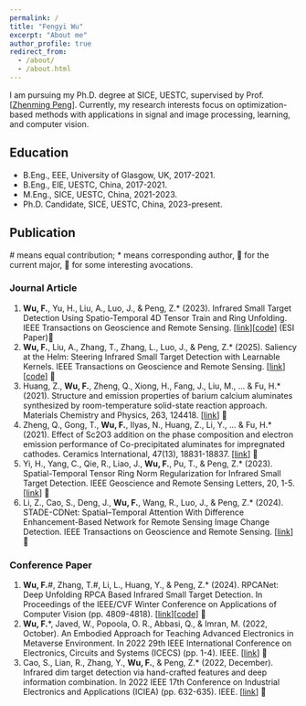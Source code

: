 ```yaml
---
permalink: /
title: "Fengyi Wu"
excerpt: "About me"
author_profile: true
redirect_from: 
  - /about/
  - /about.html
---
```


I am pursuing my Ph.D. degree at SICE, UESTC, supervised by Prof. [[Zhenming Peng](https://idiplab.uestc.cn/queryNews?htmlid=1545286321065)]. Currently, my research interests focus on optimization-based methods with applications in signal and image processing, learning, and computer vision.

## Education
- B.Eng., EEE, University of Glasgow, UK, 2017-2021.
- B.Eng., EIE, UESTC, China, 2017-2021.
- M.Eng., SICE, UESTC, China, 2021-2023.
- Ph.D. Candidate, SICE, UESTC, China, 2023-present.


## Publication
\# means equal contribution; * means corresponding author, 🎈 for the current major, 🍭 for some interesting avocations.
### Journal Article
1. **Wu, F.**, Yu, H., Liu, A., Luo, J., & Peng, Z.* (2023). Infrared Small Target Detection Using Spatio-Temporal 4D Tensor Train and Ring Unfolding. IEEE Transactions on Geoscience and Remote Sensing. [[link](https://ieeexplore.ieee.org/abstract/document/10156866)][[code](https://github.com/fengyiwu98/4D_ISTD)] (ESI Paper)🎈
2. **Wu, F.**, Liu, A., Zhang, T.,  Zhang, L.,  Luo, J., & Peng, Z.* (2025). Saliency at the Helm: Steering Infrared Small Target Detection with Learnable Kernels. IEEE Transactions on Geoscience and Remote Sensing. [[link](https://ieeexplore.ieee.org/abstract/document/10813615)][[code](https://github.com/fengyiwu98/L2SKNet)] 🎈
3. Huang, Z., **Wu, F.**, Zheng, Q., Xiong, H., Fang, J., Liu, M., ... & Fu, H.* (2021). Structure and emission properties of barium calcium aluminates synthesized by room-temperature solid-state reaction approach. Materials Chemistry and Physics, 263, 124418. [[link](https://www.sciencedirect.com/science/article/pii/S0254058421002017)] 🍭 
4. Zheng, Q., Gong, T., **Wu, F.**, Ilyas, N., Huang, Z., Li, Y., ... & Fu, H.* (2021). Effect of Sc2O3 addition on the phase composition and electron emission performance of Co-precipitated aluminates for impregnated cathodes. Ceramics International, 47(13), 18831-18837. [[link](https://www.sciencedirect.com/science/article/pii/S0272884221009111)] 🍭 
5. Yi, H., Yang, C., Qie, R., Liao, J., **Wu, F.**, Pu, T., & Peng, Z.* (2023). Spatial-Temporal Tensor Ring Norm Regularization for Infrared Small Target Detection. IEEE Geoscience and Remote Sensing Letters, 20, 1-5. [[link](https://ieeexplore.ieee.org/document/10015662)] 🎈
6. Li, Z., Cao, S., Deng, J., **Wu, F.**, Wang, R., Luo, J., & Peng, Z.* (2024). STADE-CDNet: Spatial–Temporal Attention With Difference Enhancement-Based Network for Remote Sensing Image Change Detection. IEEE Transactions on Geoscience and Remote Sensing. [[link](https://ieeexplore.ieee.org/document/10440364)] 🎈

### Conference Paper
1. **Wu, F.**#, Zhang, T.#, Li, L., Huang, Y., & Peng, Z.* (2024). RPCANet: Deep Unfolding RPCA Based Infrared Small Target Detection. In Proceedings of the IEEE/CVF Winter Conference on Applications of Computer Vision (pp. 4809-4818). [[link](https://openaccess.thecvf.com/content/WACV2024/html/Wu_RPCANet_Deep_Unfolding_RPCA_Based_Infrared_Small_Target_Detection_WACV_2024_paper.html)][[code](https://github.com/fengyiwu98/RPCANet)] 🎈
2. **Wu, F.***, Javed, W., Popoola, O. R., Abbasi, Q., & Imran, M. (2022, October). An Embodied Approach for Teaching Advanced Electronics in Metaverse Environment. In 2022 29th IEEE International Conference on Electronics, Circuits and Systems (ICECS) (pp. 1-4). IEEE. [[link](https://ieeexplore.ieee.org/abstract/document/9970782)] 🍭
3. Cao, S., Lian, R., Zhang, Y., **Wu, F.**, & Peng, Z.* (2022, December). Infrared dim target detection via hand-crafted features and deep information combination. In 2022 IEEE 17th Conference on Industrial Electronics and Applications (ICIEA) (pp. 632-635). IEEE. [[link](https://ieeexplore.ieee.org/abstract/document/10005893)] 🎈
